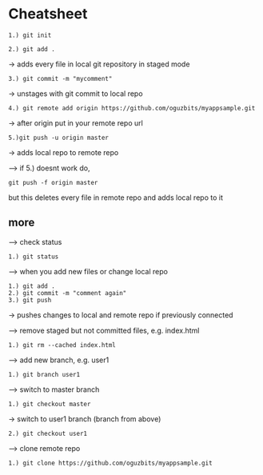 # Cheatsheet

```
1.) git init
```
```
2.) git add .
```
-> adds every file in local git repository in staged mode
```
3.) git commit -m "mycomment"
```
-> unstages with git commit to local repo
```
4.) git remote add origin https://github.com/oguzbits/myappsample.git
```
-> after origin put in your remote repo url
```
5.)git push -u origin master
```
-> adds local repo to remote repo

--> if 5.) doesnt work do,
```
git push -f origin master
```
but this deletes every file in remote repo and adds local repo to it

## more

--> check status
```
1.) git status
```
--> when you add new files or change local repo
```
1.) git add .
2.) git commit -m "comment again"
3.) git push
```
-> pushes changes to local and remote repo if previously connected

--> remove staged but not committed files, e.g. index.html
```
1.) git rm --cached index.html
```
--> add new branch, e.g. user1
```
1.) git branch user1
```
--> switch to master branch
```
1.) git checkout master
```
-> switch to user1 branch (branch from above)
```
2.) git checkout user1
```
--> clone remote repo
```
1.) git clone https://github.com/oguzbits/myappsample.git
```
